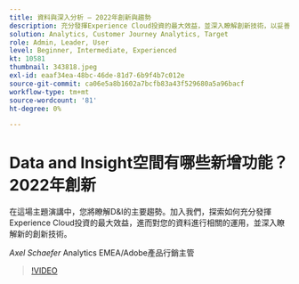 ```yaml
---
title: 資料與深入分析 — 2022年創新與趨勢
description: 充分發揮Experience Cloud投資的最大效益，並深入瞭解創新技術，以妥善運用您的資料。
solution: Analytics, Customer Journey Analytics, Target
role: Admin, Leader, User
level: Beginner, Intermediate, Experienced
kt: 10581
thumbnail: 343818.jpeg
exl-id: eaaf34ea-48bc-46de-81d7-6b9f4b7c012e
source-git-commit: ca06e5a8b1602a7bcfb83a43f529680a5a96bacf
workflow-type: tm+mt
source-wordcount: '81'
ht-degree: 0%

---
```


# Data and Insight空間有哪些新增功能？ 2022年創新

在這場主題演講中，您將瞭解D&amp;I的主要趨勢。加入我們，探索如何充分發揮Experience Cloud投資的最大效益，進而對您的資料進行相關的運用，並深入瞭解新的創新技術。

*Axel Schaefer* Analytics EMEA/Adobe產品行銷主管

>[!VIDEO](https://video.tv.adobe.com/v/343818/?quality=12&learn=on)
